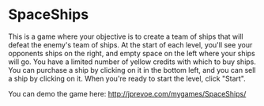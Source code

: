 # SpaceShips
This is a game where your objective is to create a team of ships that will defeat the enemy's team of ships.
At the start of each level, you'll see your opponents ships on the right, and empty space on the left where your ships will go.
You have a limited number of yellow credits with which to buy ships.  You can purchase a ship by clicking on it in the bottom left, and you can sell a ship by clicking on it.
When you're ready to start the level, click "Start".

You can demo the game here: http://jprevoe.com/mygames/SpaceShips/
